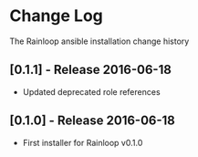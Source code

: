 # Change Log
The Rainloop  ansible installation change history

## [0.1.1] - Release 2016-06-18

* Updated deprecated role references


## [0.1.0] - Release 2016-06-18

* First installer for Rainloop v0.1.0

